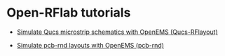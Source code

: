 # Open-RFlab tutorials

- [Simulate Qucs microstrip schematics with OpenEMS (Qucs-RFlayout)](https://github.com/thomaslepoix/Qucs-RFlayout/blob/master/doc/tutorials/openems.md)

- [Simulate pcb-rnd layouts with OpenEMS (pcb-rnd)](http://repo.hu/cgi-bin/pool.cgi?cmd=show&node=s_param)


